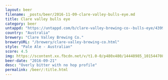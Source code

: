 ```yaml
---
layout: beer
filename: _posts/beer/2016-11-09-clare-valley-bulls-eye.md
title: Clare valley bulls eye
category: beer
untappd: "https://untappd.com/b/clare-valley-brewing-co--bulls-eye/439975"
country: "Australia"
brewery: "Clare Valley Brewing Co."
breweryURL: "/brewery/clare-valley-brewing-co.html"
style: "Pale Ale - Australian"
score: 4.5
img: https://scontent.xx.fbcdn.net/v/t1.0-0/p480x480/14448985_10154470807198745_1941773766117119359_n.jpg?oh=f38223a4ad5455f4b68dda4d4c82b179&oe=5928BC51
beer-date: "2016-09-21"
desc: "Overly bitter with no hop profile"
permalink: /beer/:title.html
---
```

